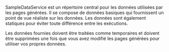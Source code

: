 ﻿SampleDataService est un répertoire central pour les données utilisées par les pages générées. Il se compose de données basiques qui fournissent un point de vue réaliste sur les données.  Les données sont également statiques pour éviter toute différence entre les exécutions.

Les données fournies doivent être traitées comme temporaires et doivent être supprimées une fois que vous avez modifié les pages générées pour utiliser vos propres données.

